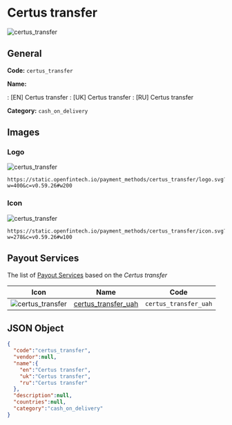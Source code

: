 
# Certus transfer 
![certus_transfer](https://static.openfintech.io/payment_methods/certus_transfer/logo.svg?w=400&c=v0.59.26#w200)  

## General 
**Code:** `certus_transfer` 
 
**Name:** 
 
:	[EN] Certus transfer 
:	[UK] Certus transfer 
:	[RU] Certus transfer 
 
**Category:** `cash_on_delivery` 
 

## Images 

### Logo 
![certus_transfer](https://static.openfintech.io/payment_methods/certus_transfer/logo.svg?w=400&c=v0.59.26#w200)  

```
https://static.openfintech.io/payment_methods/certus_transfer/logo.svg?w=400&c=v0.59.26#w200
```  

### Icon 
![certus_transfer](https://static.openfintech.io/payment_methods/certus_transfer/icon.svg?w=278&c=v0.59.26#w100)  

```
https://static.openfintech.io/payment_methods/certus_transfer/icon.svg?w=278&c=v0.59.26#w100
```  

## Payout Services 
 
The list of [Payout Services](/payout-services/) based on the _Certus transfer_ 

|Icon|Name|Code| 
|:---:|:---:|:---:| 
|![certus_transfer](https://static.openfintech.io/payout_methods/certus_transfer/icon.png?w=278&c=v0.59.26#w40) |[certus_transfer_uah](/payout-services/certus_transfer_uah/)|`certus_transfer_uah`| 
 

## JSON Object 

```json
{
  "code":"certus_transfer",
  "vendor":null,
  "name":{
    "en":"Certus transfer",
    "uk":"Certus transfer",
    "ru":"Certus transfer"
  },
  "description":null,
  "countries":null,
  "category":"cash_on_delivery"
}
```  
